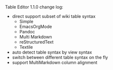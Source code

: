 Table Editor 1.1.0 change log:

- direct support subset of wiki table syntax
    - Simple
    - EmacsOrgMode
    - Pandoc
    - Multi Markdown
    - reStructuredText
    - Textile
- auto detect table syntax by view syntax
- switch between different table syntax on the fly
- support MultiMarkdown column alignment
